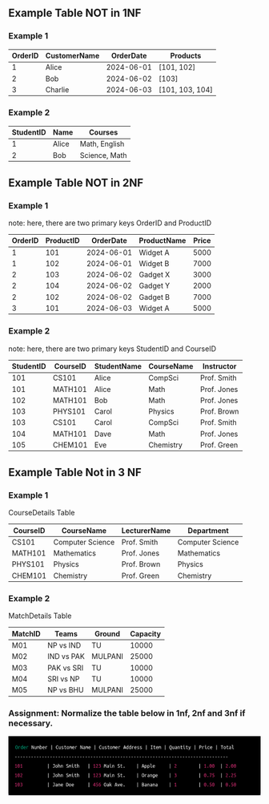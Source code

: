 ## Example Table NOT in 1NF

### Example 1

| OrderID | CustomerName | OrderDate   | Products            |
|---------|--------------|-------------|---------------------|
| 1       | Alice        | 2024-06-01  | [101, 102]          |
| 2       | Bob          | 2024-06-02  | [103]               |
| 3       | Charlie      | 2024-06-03  | [101, 103, 104]     |


### Example 2
StudentID | Name     | Courses
----------|----------|----------------------
1         | Alice    | Math, English
2         | Bob      | Science, Math


## Example Table NOT in 2NF 

### Example 1
note: here, there are two primary keys OrderID and ProductID

| OrderID | ProductID | OrderDate   | ProductName   | Price  |
|---------|-----------|-------------|---------------|--------|
| 1       | 101       | 2024-06-01  | Widget A      | 5000   |
| 1       | 102       | 2024-06-01  | Widget B      | 7000   |
| 2       | 103       | 2024-06-02  | Gadget X      | 3000   |
| 2       | 104       | 2024-06-02  | Gadget Y      | 2000   |
| 2       | 102       | 2024-06-02  | Gadget B      | 7000   |
| 3       | 101       | 2024-06-03  | Widget A      | 5000   |

### Example 2
note: here, there are two primary keys StudentID and CourseID

| StudentID | CourseID | StudentName | CourseName | Instructor  |
|-----------|----------|-------------|------------|-------------|
| 101       | CS101    | Alice       | CompSci    | Prof. Smith |
| 101       | MATH101  | Alice       | Math       | Prof. Jones |
| 102       | MATH101  | Bob         | Math       | Prof. Jones |
| 103       | PHYS101  | Carol       | Physics    | Prof. Brown |
| 103       | CS101    | Carol       | CompSci    | Prof. Smith |
| 104       | MATH101  | Dave        | Math       | Prof. Jones |
| 105       | CHEM101  | Eve         | Chemistry  | Prof. Green |

## Example Table Not in 3 NF

### Example 1
CourseDetails Table

| CourseID | CourseName       | LecturerName | Department       |
|----------|------------------|--------------|------------------|
| CS101    | Computer Science | Prof. Smith  | Computer Science |
| MATH101  | Mathematics      | Prof. Jones  | Mathematics      |
| PHYS101  | Physics          | Prof. Brown  | Physics          |
| CHEM101  | Chemistry        | Prof. Green  | Chemistry        |

### Example 2

MatchDetails Table

| MatchID  | Teams      | Ground  | Capacity  | 
|----------|------------|---------|-----------|
| M01      | NP vs IND  | TU      | 10000     |
| M02      | IND vs PAK | MULPANI | 25000     |
| M03      | PAK vs SRI | TU      | 10000     |
| M04      | SRI vs NP  | TU      | 10000     |
| M05      | NP vs BHU  | MULPANI | 25000     |



### Assignment: Normalize the table below in 1nf, 2nf and 3nf if necessary.
<img src="../../Images/database/normalization_ex1.png" width=700>

